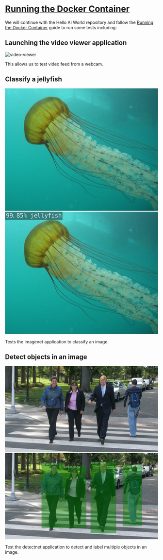 # [Running the Docker Container](https://github.com/dusty-nv/jetson-inference/blob/master/docs/aux-docker.md)

We will continue with the Hello AI World repository and follow the [Running the Docker Container](https://github.com/dusty-nv/jetson-inference/blob/master/docs/aux-docker.md) guide to run some tests including:

## Launching the video viewer application

![video-viewer](./images/video-viewer.gif)

This allows us to test video feed from a webcam.

## Classify a jellyfish

![jellyfish](./images/jellyfish.jpg)
![classified-jellyfish](./images/classified-jellyfish.jpg)

Tests the imagenet application to classify an image.

## Detect objects in an image

![multiple-people](./images/multiple-people.jpg)
![detected-multiple-people](./images/detected-multiple-people.jpg)

Test the detectnet application to detect and label multiple objects in an image.
